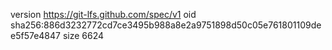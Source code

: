 version https://git-lfs.github.com/spec/v1
oid sha256:886d3232772cd7ce3495b988a8e2a9751898d50c05e761801109dee5f57e4847
size 6624
